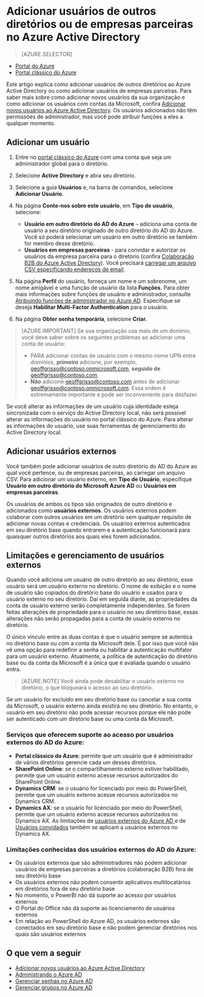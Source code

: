 <properties
	pageTitle="Adicionar usuários de outros diretórios ou de empresas parceiras ao Azure Active Directory | Microsoft Azure"
	description="Explica como adicionar usuários ou alterar as informações de usuário no Azure Active Directory, incluindo usuários externos e convidados."
	services="active-directory"
	documentationCenter=""
	authors="curtand"
	manager="femila"
	editor=""/>

<tags
	ms.service="active-directory"
	ms.workload="identity"
	ms.tgt_pltfrm="na"
	ms.devlang="na"
	ms.topic="get-started-article"
	ms.date="08/02/2016"
	ms.author="curtand"/>

# Adicionar usuários de outros diretórios ou de empresas parceiras no Azure Active Directory

> [AZURE.SELECTOR]
- [Portal do Azure](active-directory-create-users-external-azure-portal.md)
- [Portal clássico do Azure](active-directory-create-users-external.md)

Este artigo explica como adicionar usuários de outros diretórios ao Azure Active Directory ou como adicionar usuários de empresas parceiras. Para saber mais sobre como adicionar novos usuários da sua organização e como adicionar os usuários com contas da Microsoft, confira [Adicionar novos usuários ao Azure Active Directory](active-directory-create-users.md). Os usuários adicionados não têm permissões de administrador, mas você pode atribuir funções a eles a qualquer momento.

## Adicionar um usuário

1. Entre no [portal clássico do Azure](https://manage.windowsazure.com) com uma conta que seja um administrador global para o diretório.

2. Selecione **Active Directory** e abra seu diretório.

3. Selecione a guia **Usuários** e, na barra de comandos, selecione **Adicionar Usuário**.

4. Na página **Conte-nos sobre este usuário**, em **Tipo de usuário**, selecione:

	- **Usuário em outro diretório do AD do Azure** – adiciona uma conta de usuário a seu diretório originado de outro diretório do AD do Azure. Você só poderá selecionar um usuário em outro diretório se também for membro desse diretório.
	- **Usuários em empresas parceiras** - para convidar e autorizar os usuários da empresa parceira para o diretório (confira [Colaboração B2B do Azure Active Directory](active-directory-b2b-what-is-azure-ad-b2b.md)). Você precisará [carregar um arquivo CSV especificando endereços de email](active-directory-b2b-references-csv-file-format.md).

6. Na página **Perfil** do usuário, forneça um nome e um sobrenome, um nome amigável e uma função de usuário da lista **Funções**. Para obter mais informações sobre funções de usuário e administrador, consulte [Atribuindo funções de administrador no Azure AD](active-directory-assign-admin-roles.md). Especifique se deseja **Habilitar Multi-Factor Authentication** para o usuário.

7. Na página **Obter senha temporária**, selecione **Criar**.

> [AZURE.IMPORTANT] Se sua organização usa mais de um domínio, você deve saber sobre os seguintes problemas ao adicionar uma conta de usuário:
>
> - PARA adicionar contas de usuário com o mesmo nome UPN entre domínios, **primeiro** adicione, por exemplo, geoffgrisso@contoso.onmicrosoft.com, **seguido de** geoffgrisso@contoso.com.
> - **Não** adicione geoffgrisso@contoso.com antes de adicionar geoffgrisso@contoso.onmicrosoft.com. Essa ordem é extremamente importante e pode ser inconveniente para desfazer.

Se você alterar as informações de um usuário cuja identidade esteja sincronizada com o serviço do Active Directory local, não será possível alterar as informações do usuário no portal clássico do Azure. Para alterar as informações do usuário, use suas ferramentas de gerenciamento do Active Directory local.

## Adicionar usuários externos

Você também pode adicionar usuários de outro diretório do AD do Azure ao qual você pertence, ou de empresas parceiras, ao carregar um arquivo CSV. Para adicionar um usuário externo, em **Tipo de Usuário**, especifique **Usuário em outro diretório do Microsoft Azure AD** ou **Usuários em empresas parceiras**.

Os usuários de ambos os tipos são originados de outro diretório e adicionados como **usuários externos**. Os usuários externos podem colaborar com outros usuários em um diretório sem qualquer requisito de adicionar novas contas e credenciais. Os usuários externos autenticados em seu diretório base quando entrarem e a autenticação funcionará para quaisquer outros diretórios aos quais eles forem adicionados.

## Limitações e gerenciamento de usuários externos

Quando você adiciona um usuário de outro diretório ao seu diretório, esse usuário será um usuário externo no diretório. O nome de exibição e o nome de usuário são copiados do diretório base do usuário e usados para o usuário externo no seu diretório. Daí em seguida diante, as propriedades da conta de usuário externo serão completamente independentes. Se forem feitas alterações de propriedade para o usuário no seu diretório base, essas alterações não serão propagadas para a conta de usuário externo no diretório.

O único vínculo entre as duas contas é que o usuário sempre se autentica no diretório base ou com a conta da Microsoft dele. É por isso que você não vê uma opção para redefinir a senha ou habilitar a autenticação multifator para um usuário externo. Atualmente, a política de autenticação do diretório base ou da conta da Microsoft é a única que é avaliada quando o usuário entra.

> [AZURE.NOTE]
Você ainda pode desabilitar o usuário externo no diretório, o que bloqueará o acesso ao seu diretório.

Se um usuário for excluído em seu diretório base ou cancelar a sua conta da Microsoft, o usuário externo ainda existirá no seu diretório. No entanto, o usuário em seu diretório não pode acessar recursos porque ele não pode ser autenticado com um diretório base ou uma conta da Microsoft.

### Serviços que oferecem suporte ao acesso por usuários externos do AD do Azure:

- **Portal clássico do Azure**: permite que um usuário que é administrador de vários diretórios gerencie cada um desses diretórios.
- **SharePoint Online**: se o compartilhamento externo estiver habilitado, permite que um usuário externo acesse recursos autorizados do SharePoint Online.
- **Dynamics CRM**: se o usuário for licenciado por meio do PowerShell, permite que um usuário externo acesse recursos autorizados no Dynamics CRM.
- **Dynamics AX**: se o usuário for licenciado por meio do PowerShell, permite que um usuário externo acesse recursos autorizados no Dynamics AX. As limitações de [usuários externos do Azure AD ](#known-limitations-of-azure-ad-external-users) e de [Usuários convidados](#guest-user-management-and-limitations) também se aplicam a usuários externos no Dynamics AX.

### Limitações conhecidas dos usuários externos do AD do Azure:

- Os usuários externos que são administradores não podem adicionar usuários de empresas parceiras a diretórios (colaboração B2B) fora de seu diretório base
- Os usuários externos não podem consentir aplicativos multilocatários em diretórios fora de seu diretório base
- No momento, o PowerBI não dá suporte ao acesso por usuários externos
- O Portal do Office não dá suporte ao licenciamento de usuários externos
- Em relação ao PowerShell do Azure AD, os usuários externos são conectados em seu diretório base e não podem gerenciar diretórios nos quais são usuários externos


## O que vem a seguir

- [Adicionar novos usuários ao Azure Active Directory](active-directory-create-users.md)
- [Administrando o Azure AD](active-directory-administer.md)
- [Gerenciar senhas no Azure AD](active-directory-manage-passwords.md)
- [Gerenciar grupos no Azure AD](active-directory-manage-groups.md)

<!---HONumber=AcomDC_0914_2016-->